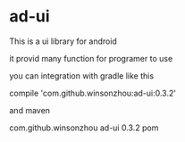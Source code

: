 # ad-ui
This is a ui library for android

it provid many function for programer to use  

you can integration with gradle like this

compile 'com.github.winsonzhou:ad-ui:0.3.2'

and maven  


  <dependency>
    <groupId>com.github.winsonzhou</groupId>
    <artifactId>ad-ui</artifactId>
    <version>0.3.2</version>
    <type>pom</type>
  </dependency>
